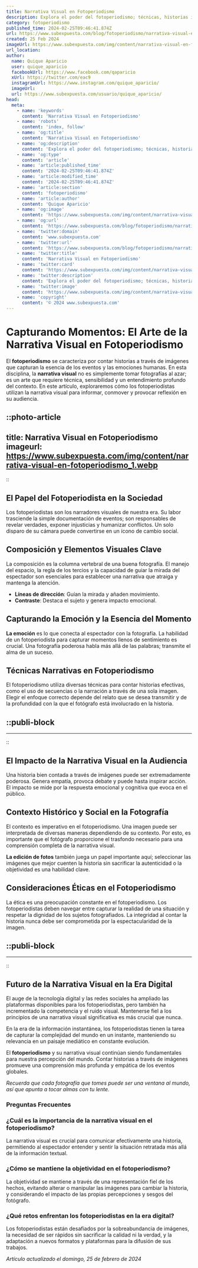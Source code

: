 ```yaml
---
title: Narrativa Visual en Fotoperiodismo
description: Explora el poder del fotoperiodismo; técnicas, historias impactantes y la narrativa visual que captura la esencia de los eventos globales.
category: fotoperiodismo
published_time: 2024-02-25T09:46:41.874Z
url: https://www.subexpuesta.com/blog/fotoperiodismo/narrativa-visual-en-fotoperiodismo
created: 25 Feb 2024
imageUrl: https://www.subexpuesta.com/img/content/narrativa-visual-en-fotoperiodismo_1.webp
url_location:
author:
  name: Quique Aparicio
  user: quique_aparicio
  facebookUrl: https://www.facebook.com/qaparicio
  xUrl: https://twitter.com/eac9
  instagramUrl: https://www.instagram.com/quique_aparicio/
  imageUrl: 
  url: https://www.subexpuesta.com/usuario/quique_aparicio/
head:
  meta:
    - name: 'keywords'
      content: 'Narrativa Visual en Fotoperiodismo'
    - name: 'robots'
      content: 'index, follow'
    - name: 'og:title'
      content: 'Narrativa Visual en Fotoperiodismo'
    - name: 'og:description'
      content: 'Explora el poder del fotoperiodismo; técnicas, historias impactantes y la narrativa visual que captura la esencia de los eventos globales.'
    - name: 'og:type'
      content: 'article'
    - name: 'article:published_time'
      content: '2024-02-25T09:46:41.874Z'
    - name: 'article:modified_time'
      content: '2024-02-25T09:46:41.874Z'
    - name: 'article:section'
      content: 'fotoperiodismo'
    - name: 'article:author'
      content: 'Quique Aparicio'
    - name: 'og:image'
      content: 'https://www.subexpuesta.com/img/content/narrativa-visual-en-fotoperiodismo_1.webp'
    - name: 'og:url'
      content: 'https://www.subexpuesta.com/blog/fotoperiodismo/narrativa-visual-en-fotoperiodismo'
    - name: 'twitter:domain'
      content: 'www.subexpuesta.com'
    - name: 'twitter:url'
      content: 'https://www.subexpuesta.com/blog/fotoperiodismo/narrativa-visual-en-fotoperiodismo'
    - name: 'twitter:title'
      content: 'Narrativa Visual en Fotoperiodismo'
    - name: 'twitter:card'
      content: 'https://www.subexpuesta.com/img/content/narrativa-visual-en-fotoperiodismo_1.webp'
    - name: 'twitter:description'
      content: 'Explora el poder del fotoperiodismo; técnicas, historias impactantes y la narrativa visual que captura la esencia de los eventos globales.'
    - name: 'twitter:image'
      content: 'https://www.subexpuesta.com/img/content/narrativa-visual-en-fotoperiodismo_1.webp'
    - name: 'copyright'
      content: '© 2024 www.subexpuesta.com'
---
```

# Capturando Momentos: El Arte de la Narrativa Visual en Fotoperiodismo

El **fotoperiodismo** se caracteriza por contar historias a través de imágenes que capturan la esencia de los eventos y las emociones humanas. En esta disciplina, la **narrativa visual** no es simplemente tomar fotografías al azar; es un arte que requiere técnica, sensibilidad y un entendimiento profundo del contexto. En este artículo, exploraremos cómo los fotoperiodistas utilizan la narrativa visual para informar, conmover y provocar reflexión en su audiencia.


::photo-article
---
title: Narrativa Visual en Fotoperiodismo
imageurl: https://www.subexpuesta.com/img/content/narrativa-visual-en-fotoperiodismo_1.webp
---
::



## El Papel del Fotoperiodista en la Sociedad

Los fotoperiodistas son los narradores visuales de nuestra era. Su labor trasciende la simple documentación de eventos; son responsables de revelar verdades, exponer injusticias y humanizar conflictos. Un solo disparo de su cámara puede convertirse en un ícono de cambio social.

## Composición y Elementos Visuales Clave

La composición es la columna vertebral de una buena fotografía. El manejo del espacio, la regla de los tercios y la capacidad de guiar la mirada del espectador son esenciales para establecer una narrativa que atraiga y mantenga la atención.

- **Líneas de dirección**: Guían la mirada y añaden movimiento.
- **Contraste**: Destaca el sujeto y genera impacto emocional.

## Capturando la Emoción y la Esencia del Momento

**La emoción** es lo que conecta al espectador con la fotografía. La habilidad de un fotoperiodista para capturar momentos llenos de sentimiento es crucial. Una fotografía poderosa habla más allá de las palabras; transmite el alma de un suceso.

## Técnicas Narrativas en Fotoperiodismo

El fotoperiodismo utiliza diversas técnicas para contar historias efectivas, como el uso de secuencias o la narración a través de una sola imagen. Elegir el enfoque correcto depende del relato que se desea transmitir y de la profundidad con la que el fotógrafo está involucrado en la historia.


  ::publi-block
  ---
  ---
  ::
  
  

## El Impacto de la Narrativa Visual en la Audiencia

Una historia bien contada a través de imágenes puede ser extremadamente poderosa. Genera empatía, provoca debate y puede hasta inspirar acción. El impacto se mide por la respuesta emocional y cognitiva que evoca en el público.

## Contexto Histórico y Social en la Fotografía

El contexto es imperativo en el fotoperiodismo. Una imagen puede ser interpretada de diversas maneras dependiendo de su contexto. Por esto, es importante que el fotógrafo proporcione el trasfondo necesario para una comprensión completa de la narrativa visual.

**La edición de fotos** también juega un papel importante aquí; seleccionar las imágenes que mejor cuenten la historia sin sacrificar la autenticidad o la objetividad es una habilidad clave.

## Consideraciones Éticas en el Fotoperiodismo

La ética es una preocupación constante en el fotoperiodismo. Los fotoperiodistas deben navegar entre capturar la realidad de una situación y respetar la dignidad de los sujetos fotografiados. La integridad al contar la historia nunca debe ser comprometida por la espectacularidad de la imagen.


  ::publi-block
  ---
  ---
  ::
  
  

## Futuro de la Narrativa Visual en la Era Digital

El auge de la tecnología digital y las redes sociales ha ampliado las plataformas disponibles para los fotoperiodistas, pero también ha incrementado la competencia y el ruido visual. Mantenerse fiel a los principios de una narrativa visual significativa es más crucial que nunca.

En la era de la información instantánea, los fotoperiodistas tienen la tarea de capturar la complejidad del mundo en un instante, manteniendo su relevancia en un paisaje mediático en constante evolución.

El **fotoperiodismo** y su narrativa visual continúan siendo fundamentales para nuestra percepción del mundo. Contar historias a través de imágenes promueve una comprensión más profunda y empática de los eventos globales.

*Recuerda que cada fotografía que tomes puede ser una ventana al mundo, así que apunta a tocar almas con tu lente.*

### Preguntas Frecuentes

### ¿Cuál es la importancia de la narrativa visual en el fotoperiodismo?

La narrativa visual es crucial para comunicar efectivamente una historia, permitiendo al espectador entender y sentir la situación retratada más allá de la información textual.

### ¿Cómo se mantiene la objetividad en el fotoperiodismo?

La objetividad se mantiene a través de una representación fiel de los hechos, evitando alterar o manipular las imágenes para cambiar la historia, y considerando el impacto de las propias percepciones y sesgos del fotógrafo.

### ¿Qué retos enfrentan los fotoperiodistas en la era digital?

Los fotoperiodistas están desafiados por la sobreabundancia de imágenes, la necesidad de ser rápidos sin sacrificar la calidad ni la verdad, y la adaptación a nuevos formatos y plataformas para la difusión de sus trabajos.

_Artículo actualizado el domingo, 25 de febrero de 2024_